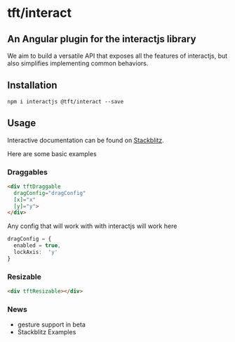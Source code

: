 
# tft/interact

## An Angular plugin for the interactjs library

We aim to build a versatile API that exposes all the features of interactjs, but also simplifies implementing common behaviors.

## Installation

`npm i interactjs @tft/interact --save`

## Usage

Interactive documentation can be found on [Stackblitz](https://stackblitz.com/github/nayfin/tft-documentation?file=src%2Fapp%2Finteract-demo%2Flandscaping%2Fcontainers%2Fyard%2Fyard.component.html).

Here are some basic examples
### Draggables

```html
<div tftDraggable
  dragConfig="dragConfig"
  [x]="x"
  [y]="y">
</div>
```

Any config that will work with with interactjs will work here
```ts
dragConfig = {
  enabled = true,
  lockAxis:  'y'
}
```
### Resizable

```html
<div tftResizable></div>
```

### News
- gesture support in beta
- Stackblitz Examples
